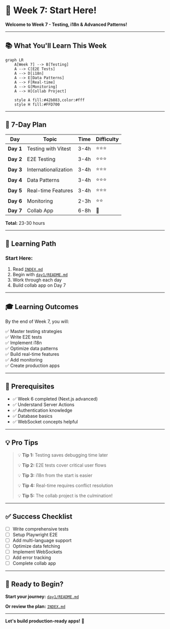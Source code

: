 # 🚀 Week 7: Start Here!

**Welcome to Week 7 - Testing, i18n & Advanced Patterns!**

---

## 📚 What You'll Learn This Week

```mermaid
graph LR
    A[Week 7] --> B[Testing]
    A --> C[E2E Tests]
    A --> D[i18n]
    A --> E[Data Patterns]
    A --> F[Real-time]
    A --> G[Monitoring]
    A --> H[Collab Project]
    
    style A fill:#42b883,color:#fff
    style H fill:#FFD700
```

---

## 📅 7-Day Plan

| Day | Topic | Time | Difficulty |
|-----|-------|------|------------|
| **Day 1** | Testing with Vitest | 3-4h | ⭐⭐⭐ |
| **Day 2** | E2E Testing | 3-4h | ⭐⭐⭐ |
| **Day 3** | Internationalization | 3-4h | ⭐⭐⭐ |
| **Day 4** | Data Patterns | 3-4h | ⭐⭐⭐ |
| **Day 5** | Real-time Features | 3-4h | ⭐⭐⭐ |
| **Day 6** | Monitoring | 2-3h | ⭐⭐ |
| **Day 7** | Collab App | 6-8h | 🎯 |

**Total:** 23-30 hours

---

## 🎯 Learning Path

### **Start Here:**
1. Read [`INDEX.md`](INDEX.md)
2. Begin with [`day1/README.md`](day1/README.md)
3. Work through each day
4. Build collab app on Day 7

---

## 🎓 Learning Outcomes

By the end of Week 7, you will:

✅ Master testing strategies  
✅ Write E2E tests  
✅ Implement i18n  
✅ Optimize data patterns  
✅ Build real-time features  
✅ Add monitoring  
✅ Create production apps  

---

## 🚦 Prerequisites

- ✅ Week 6 completed (Next.js advanced)
- ✅ Understand Server Actions
- ✅ Authentication knowledge
- ✅ Database basics
- ✅ WebSocket concepts helpful

---

## 💡 Pro Tips

> 💡 **Tip 1:** Testing saves debugging time later
>
> 💡 **Tip 2:** E2E tests cover critical user flows
>
> 💡 **Tip 3:** i18n from the start is easier
>
> 💡 **Tip 4:** Real-time requires conflict resolution
>
> 💡 **Tip 5:** The collab project is the culmination!

---

## ✅ Success Checklist

- [ ] Write comprehensive tests
- [ ] Setup Playwright E2E
- [ ] Add multi-language support
- [ ] Optimize data fetching
- [ ] Implement WebSockets
- [ ] Add error tracking
- [ ] Complete collab app

---

## 🎉 Ready to Begin?

**Start your journey:** [`day1/README.md`](day1/README.md)

**Or review the plan:** [`INDEX.md`](INDEX.md)

---

**Let's build production-ready apps!** 🚀
